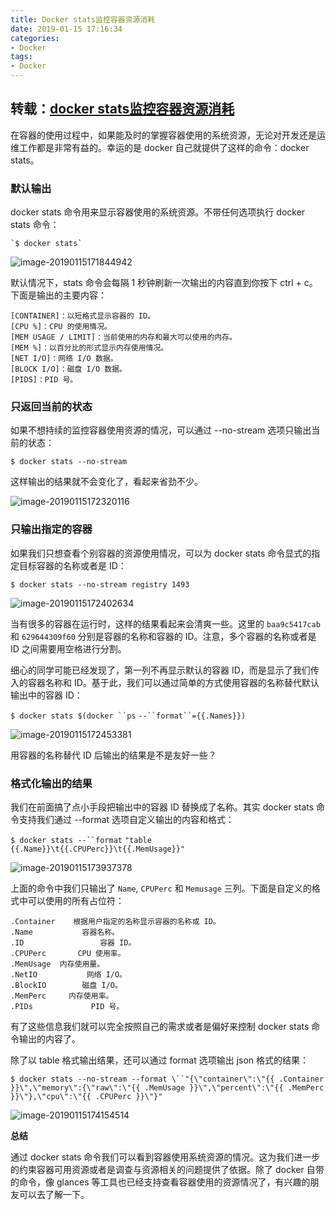 ```yaml
---
title: Docker stats监控容器资源消耗
date: 2019-01-15 17:16:34
categories:
- Docker
tags:
- Docker
---
```


## 转载：[docker stats监控容器资源消耗](https://blog.csdn.net/hu_jinghui/article/details/80198492)

在容器的使用过程中，如果能及时的掌握容器使用的系统资源，无论对开发还是运维工作都是非常有益的。幸运的是 docker 自己就提供了这样的命令：docker stats。



### 默认输出

docker stats 命令用来显示容器使用的系统资源。不带任何选项执行 docker stats 命令：

```
`$ docker stats`
```

![image-20190115171844942](https://ws2.sinaimg.cn/large/006tNc79gy1fz7e3d8j4uj30s70cn41l.jpg)

默认情况下，stats 命令会每隔 1 秒钟刷新一次输出的内容直到你按下 ctrl + c。下面是输出的主要内容：

```
[CONTAINER]：以短格式显示容器的 ID。
[CPU %]：CPU 的使用情况。
[MEM USAGE / LIMIT]：当前使用的内存和最大可以使用的内存。
[MEM %]：以百分比的形式显示内存使用情况。
[NET I/O]：网络 I/O 数据。
[BLOCK I/O]：磁盘 I/O 数据。 
[PIDS]：PID 号。
```



### 只返回当前的状态

如果不想持续的监控容器使用资源的情况，可以通过 --no-stream 选项只输出当前的状态：

`$ docker stats --no-stream`

这样输出的结果就不会变化了，看起来省劲不少。

![image-20190115172320116](https://ws1.sinaimg.cn/large/006tNc79gy1fz7e82q348j30ss06l401.jpg)

### 只输出指定的容器

如果我们只想查看个别容器的资源使用情况，可以为 docker stats 命令显式的指定目标容器的名称或者是 ID：

`$ docker stats --no-stream registry 1493`

![image-20190115172402634](https://ws2.sinaimg.cn/large/006tNc79gy1fz7e8thgwcj30sm02bdg8.jpg)

当有很多的容器在运行时，这样的结果看起来会清爽一些。这里的 `baa9c5417cab` 和 `629644309f60` 分别是容器的名称和容器的 ID。注意，多个容器的名称或者是 ID 之间需要用空格进行分割。

细心的同学可能已经发现了，第一列不再显示默认的容器 ID，而是显示了我们传入的容器名称和 ID。基于此，我们可以通过简单的方式使用容器的名称替代默认输出中的容器 ID：

`$ docker stats $(docker ``ps` `--``format``={{.Names}})`

![image-20190115172453381](https://ws1.sinaimg.cn/large/006tNc79gy1fz7e9pbqybj31e704qjsm.jpg)

用容器的名称替代 ID 后输出的结果是不是友好一些？

### 格式化输出的结果

我们在前面搞了点小手段把输出中的容器 ID 替换成了名称。其实 docker stats 命令支持我们通过 --format 选项自定义输出的内容和格式：

`$ docker stats --``format` `"table {{.Name}}\t{{.CPUPerc}}\t{{.MemUsage}}"`

![image-20190115173937378](https://ws2.sinaimg.cn/large/006tNc79gy1fz7ep0fozvj30zh03qdh3.jpg)

上面的命令中我们只输出了 `Name`, `CPUPerc` 和 `Memusage` 三列。下面是自定义的格式中可以使用的所有占位符：

```
.Container    根据用户指定的名称显示容器的名称或 ID。
.Name           容器名称。
.ID                 容器 ID。
.CPUPerc       CPU 使用率。
.MemUsage  内存使用量。
.NetIO           网络 I/O。       
.BlockIO        磁盘 I/O。
.MemPerc     内存使用率。
.PIDs             PID 号。
```

有了这些信息我们就可以完全按照自己的需求或者是偏好来控制 docker stats 命令输出的内容了。

除了以 table 格式输出结果，还可以通过 format 选项输出 json 格式的结果：

`$ docker stats --no-stream --format \``"{\"container\":\"{{ .Container }}\",\"memory\":{\"raw\":\"{{ .MemUsage }}\",\"percent\":\"{{ .MemPerc }}\"},\"cpu\":\"{{ .CPUPerc }}\"}"`

![image-20190115174154514](https://ws3.sinaimg.cn/large/006tNc79gy1fz7erem25yj317h033dgz.jpg)

**总结**

通过 docker stats 命令我们可以看到容器使用系统资源的情况。这为我们进一步的约束容器可用资源或者是调查与资源相关的问题提供了依据。除了 docker 自带的命令，像 glances 等工具也已经支持查看容器使用的资源情况了，有兴趣的朋友可以去了解一下。